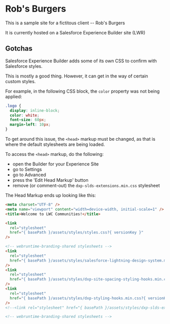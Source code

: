 # Rob's Burgers

This is a sample site for a fictitous client -- Rob's Burgers

It is currently hosted on a Salesforce Experience Builder site (LWR)

## Gotchas

Salesforce Experience Builder adds some of its own CSS to confirm with Salesforce styles.

This is mostly a good thing. However, it can get in the way of certain custom styles.

For example, in the following CSS block, the `color` property was not being applied:

```css
.logo {
  display: inline-block;
  color: white;
  font-size: 60px;
  margin-left: 10px;
}
```

To get around this issue, the `<head>` markup must be changed, as that is where the default stylesheets are being loaded.

To access the `<head>` markup, do the following:

- open the Builder for your Experience Site
- go to Settings
- go to Advanced
- press the 'Edit Head Markup' button
- remove (or comment-out) the `dxp-slds-extensions.min.css` stylesheet

The Head Markup ends up looking like this:

```html
<meta charset="UTF-8" />
<meta name="viewport" content="width=device-width, initial-scale=1" />
<title>Welcome to LWC Communities!</title>

<link
  rel="stylesheet"
  href="{ basePath }/assets/styles/styles.css?{ versionKey }"
/>

<!-- webruntime-branding-shared stylesheets -->
<link
  rel="stylesheet"
  href="{ basePath }/assets/styles/salesforce-lightning-design-system.min.css?{ versionKey }"
/>
<link
  rel="stylesheet"
  href="{ basePath }/assets/styles/dxp-site-spacing-styling-hooks.min.css?{ versionKey }"
/>
<link
  rel="stylesheet"
  href="{ basePath }/assets/styles/dxp-styling-hooks.min.css?{ versionKey }"
/>
<!--<link rel="stylesheet" href="{ basePath }/assets/styles/dxp-slds-extensions.min.css?{ versionKey }" /> -->

<!-- webruntime-branding-shared stylesheets -->
```
